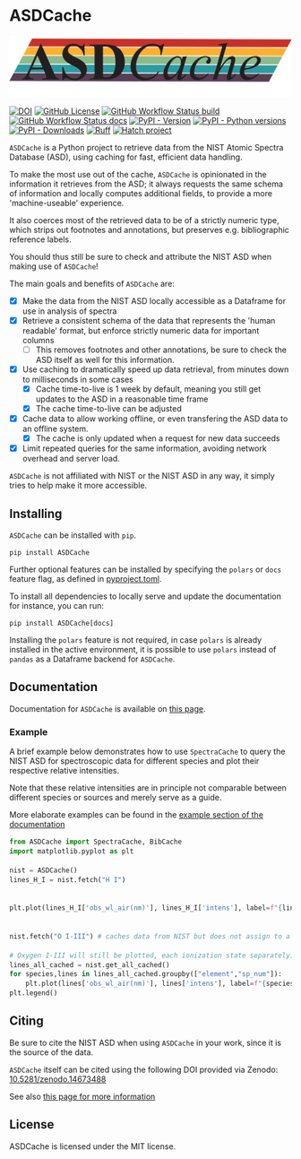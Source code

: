 # ASDCache

![ASDCache logo](./docs/assets/logo.svg)

[![DOI](https://zenodo.org/badge/DOI/10.5281/zenodo.14673488.svg)](https://doi.org/10.5281/zenodo.14673488)
[![GitHub License](https://img.shields.io/github/license/AntoineTUE/ASDCache)](https//www.github.com/AntoineTUE/ASDCache/blob/main/LICENSE)
[![GitHub Workflow Status build](https://img.shields.io/github/actions/workflow/status/AntoineTUE/ASDCache/build.yml?label=PyPI%20build)](https://pypi.python.org/pypi/ASDCache)
[![GitHub Workflow Status docs](https://img.shields.io/github/actions/workflow/status/AntoineTUE/ASDCache/documentation.yml?label=Documentation%20build)](https://antoinetue.github.io/ASDCache)
[![PyPI - Version](https://img.shields.io/pypi/v/ASDCache)](https://pypi.python.org/pypi/ASDCache)
[![PyPI - Python versions](https://img.shields.io/pypi/pyversions/ASDCache.svg)](https://pypi.python.org/pypi/ASDCache)
[![PyPI - Downloads](https://img.shields.io/pypi/dw/ASDCache)](https://pypistats.org/packages/ASDCache)
[![Ruff](https://img.shields.io/endpoint?url=https://raw.githubusercontent.com/astral-sh/ruff/main/assets/badge/v2.json)](https://github.com/astral-sh/ruff)
[![Hatch project](https://img.shields.io/badge/%F0%9F%A5%9A-Hatch-4051b5.svg)](https://github.com/pypa/hatch)

`ASDCache` is a Python project to retrieve data from the NIST Atomic Spectra Database (ASD), using caching for fast, efficient data handling.

To make the most use out of the cache, `ASDCache` is opinionated in the information it retrieves from the ASD; it always requests the same schema of information and locally computes additional fields, to provide a more 'machine-useable' experience.

It also coerces most of the retrieved data to be of a strictly numeric type, which strips out footnotes and annotations, but preserves e.g. bibliographic reference labels.

You should thus still be sure to check and attribute the NIST ASD when making use of `ASDCache`!

The main goals and benefits of `ASDCache` are:

- [x] Make the data from the NIST ASD locally accessible as a Dataframe for use in analysis of spectra
- [x] Retrieve a consistent schema of the data that represents the 'human readable' format, but enforce strictly numeric data for important columns
    - [ ] This removes footnotes and other annotations, be sure to check the ASD itself as well for this information.
- [x]  Use caching to dramatically speed up data retrieval, from minutes down to milliseconds in some cases
    - [x] Cache time-to-live is 1 week by default, meaning you still get updates to the ASD in a reasonable time frame
    - [x] The cache time-to-live can be adjusted
- [x]  Cache data to allow working offline, or even transfering the ASD data to an offline system.
    - [x] The cache is only updated when a request for new data succeeds
- [x] Limit repeated queries for the same information, avoiding network overhead and server load.

`ASDCache` is not affiliated with NIST or the NIST ASD in any way, it simply tries to help make it more accessible.

## Installing
`ASDCache` can be installed with `pip`.

```console
pip install ASDCache
```

Further optional features can be installed by specifying the `polars` or `docs` feature flag, as defined in [pyproject.toml](https://github.com/AntoineTUE/ASDCache/blob/main/pyproject.toml).

To install all dependencies to locally serve and update the documentation for instance, you can run:

```console
pip install ASDCache[docs]
```

Installing the `polars` feature is not required, in case `polars` is already installed in the active environment, it is possible to use `polars` instead of `pandas` as a Dataframe backend for `ASDCache`.

## Documentation

Documentation for `ASDCache` is available on [this page](https://antoinetue.github.io/ASDCache).

### Example
A brief example below demonstrates how to use `SpectraCache` to query the NIST ASD for spectroscopic data for different species and plot their respective relative intensities.

Note that these relative intensities are in principle not comparable between different species or sources and merely serve as a guide.

More elaborate examples can be found in the [example section of the documentation](https://antoinetue.github.io/ASDCache/examples)

```python
from ASDCache import SpectraCache, BibCache
import matplotlib.pyplot as plt

nist = ASDCache()
lines_H_I = nist.fetch("H I")


plt.plot(lines_H_I['obs_wl_air(nm)'], lines_H_I['intens'], label=f"{lines_H_I['element'].unique()[0]} {lines_H_I['sp_num'].unique()[0]}")


nist.fetch("O I-III") # caches data from NIST but does not assign to a variable

# Oxygen I-III will still be plotted, each ionization state separately.
lines_all_cached = nist.get_all_cached()
for species,lines in lines_all_cached.groupby(["element","sp_num"]):
    plt.plot(lines['obs_wl_air(nm)'], lines['intens'], label=f"{species[0]} {species[1]}", marker='x', ls='none')
plt.legend()
```

## Citing

Be sure to cite the NIST ASD when using `ASDCache` in your work, since it is the source of the data.

`ASDCache` itself can be cited using the following DOI provided via Zenodo: [10.5281/zenodo.14673488](https://doi.org/10.5281/zenodo.14673488)

See also [this page for more information](https://antoinetue.github.io/ASDCache/citing)

## License

ASDCache is licensed under the MIT license.

